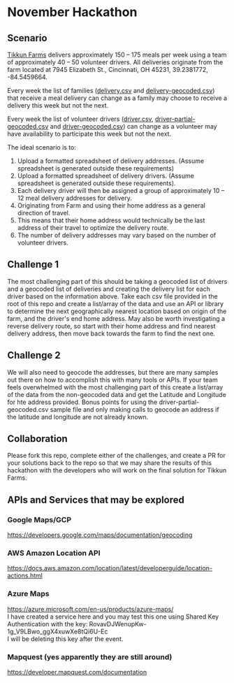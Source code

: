 # November Hackathon
## Scenario
[Tikkun Farms](https://tikkunfarm.com/) delivers approximately 150 – 175 meals per week using a team of approximately 40 – 50
volunteer drivers. All deliveries originate from the farm located at 7945 Elizabeth St., Cincinnati, OH
45231, 39.2381772, -84.5459664.

Every week the list of families ([delivery.csv](delivery.csv) and [delivery-geocoded.csv](delivery-geocoded.csv)) that receive a meal delivery can change as a family may choose to receive a delivery this week but not the next.

Every week the list of volunteer drivers ([driver.csv](driver.csv), [driver-partial-geocoded.csv](driver-partial-geocoded.csv) and [driver-geocoded.csv](driver-geocoded.csv)) can change as a volunteer may have availability to participate this week but not the next.

The ideal scenario is to:
1. Upload a formatted spreadsheet of delivery addresses. (Assume spreadsheet is generated outside these requirements)
2. Upload a formatted spreadsheet of delivery drivers. (Assume spreadsheet is generated outside these requirements).
3. Each delivery driver will then be assigned a group of approximately 10 – 12 meal delivery addresses for delivery.
4. Originating from Farm and using their home address as a general direction of
travel.
5. This means that their home address would technically be the last address of their travel to optimize the delivery route.
6. The number of delivery addresses may vary based on the number of volunteer drivers.


## Challenge 1
The most challenging part of this should be taking a geocoded list of drivers and a geocoded list of deliveries and creating the delivery list for each driver based on the information above. Take each csv file provided in the root of this repo and create a list/array of the data and use an API or library to determine the next geographically nearest location based on origin of the farm, and the driver's end home address. May also be worth investigating a reverse delivery route, so start with their home address and find nearest delivery address, then move back towards the farm to find the next one.

## Challenge 2
We will also need to geocode the addresses, but there are many samples out there on how to accomplish this with many tools or APIs. If your team feels overwhelmed with the most challenging part of this create a list/array of the data from the non-geocoded data and get the Latitude and Longitude for hte address provided. Bonus points for using the driver-partial-geocoded.csv sample file and only making calls to geocode an address if the latitude and longitude are not already known.

## Collaboration
Please fork this repo, complete either of the challenges, and create a PR for your solutions back to the repo so that we may share the results of this hackathon with the developers who will work on the final solution for Tikkun Farms.

## APIs and Services that may be explored
### Google Maps/GCP
https://developers.google.com/maps/documentation/geocoding

### AWS Amazon Location API
https://docs.aws.amazon.com/location/latest/developerguide/location-actions.html

### Azure Maps
https://azure.microsoft.com/en-us/products/azure-maps/  
I have created a service here and you may test this one using Shared Key Authentication with the key: RovavDJWenupKw-1g_V9LBwo_ggX4xuwXe8tQi6U-Ec  
I will be deleting this key after the event.

### Mapquest (yes apparently they are still around)
https://developer.mapquest.com/documentation
